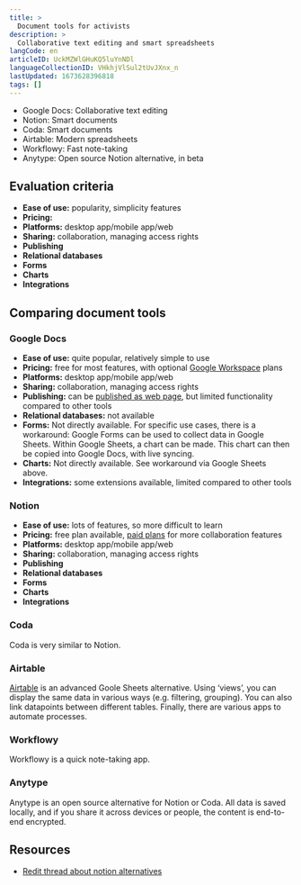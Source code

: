 ```yaml
---
title: >
  Document tools for activists
description: >
  Collaborative text editing and smart spreadsheets
langCode: en
articleID: UckMZWlGHuKQ5luYnNDl
languageCollectionID: VHkhjVlSul2tUvJXnx_n
lastUpdated: 1673628396818
tags: []
---
```


-   Google Docs: Collaborative text editing
-   Notion: Smart documents
-   Coda: Smart documents
-   Airtable: Modern spreadsheets
-   Workflowy: Fast note-taking
-   Anytype: Open source Notion alternative, in beta

## Evaluation criteria

-   **Ease of use:** popularity, simplicity features
-   **Pricing:**
-   **Platforms:** desktop app/mobile app/web
-   **Sharing:** collaboration, managing access rights
-   **Publishing**
-   **Relational databases**
-   **Forms**
-   **Charts**
-   **Integrations**

## Comparing document tools

### Google Docs

-   **Ease of use:** quite popular, relatively simple to use
-   **Pricing:** free for most features, with optional [Google Workspace](https://workspace.google.com) plans
-   **Platforms:** desktop app/mobile app/web
-   **Sharing:** collaboration, managing access rights
-   **Publishing:** can be [published as web page](https://support.google.com/a/users/answer/9308870?hl=en), but limited functionality compared to other tools
-   **Relational databases:** not available
-   **Forms:** Not directly available. For specific use cases, there is a workaround: Google Forms can be used to collect data in Google Sheets. Within Google Sheets, a chart can be made. This chart can then be copied into Google Docs, with live syncing.
-   **Charts:** Not directly available. See workaround via Google Sheets above.
-   **Integrations:** some extensions available, limited compared to other tools

### Notion

-   **Ease of use:** lots of features, so more difficult to learn
-   **Pricing:** free plan available, [paid plans](https://www.notion.so/pricing) for more collaboration features
-   **Platforms:** desktop app/mobile app/web
-   **Sharing:** collaboration, managing access rights
-   **Publishing**
-   **Relational databases**
-   **Forms**
-   **Charts**
-   **Integrations**

### Coda

Coda is very similar to Notion.

### Airtable

[Airtable](/tools/airtable) is an advanced Goole Sheets alternative. Using ‘views’, you can display the same data in various ways (e.g. filtering, grouping). You can also link datapoints between different tables. Finally, there are various apps to automate processes.

### Workflowy

Workflowy is a quick note-taking app.

### Anytype

Anytype is an open source alternative for Notion or Coda. All data is saved locally, and if you share it across devices or people, the content is end-to-end encrypted.

## Resources

-   [Redit thread about notion alternatives](https://www.reddit.com/r/Notion/comments/lijien/list_of_notion_alternatives/)